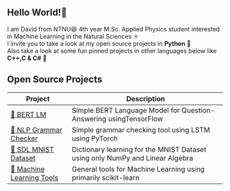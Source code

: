 ## Hello World!👋 
I am David from NTNU😄 4th year M.Sc. Applied Physics student interested in Machine Learning in the Natural Sciences ⚛️ <br>
I invite you to take a look at my open source projects in **Python** 🐍 <br>
Also take a look at some fun pinned projects in other languages below like **C++,C & C#** 🌟

## Open Source Projects
| Project | Description |
|---------|-------------|
| [🧠 BERT LM](https://github.com/davidomanovic/bert-qa-model) | Simple BERT Language Model for Question-Answering usingTensorFlow |
| [📖 NLP Grammar Checker](https://github.com/davidomanovic/nlp-lstm-grammar) | Simple grammar checking tool using LSTM using PyTorch |
| [🔢 SDL MNIST Dataset](https://github.com/davidomanovic/Machine-Learning/tree/main/SDL%20MNIST%20Dataset) | Dictionary learning for the MNIST Dataset using only NumPy and Linear Algebra|
| [🤖 Machine Learning Tools](https://github.com/davidomanovic/Machine-Learning) | General tools for Machine Learning using primarily scikit-learn|



<!--
**davidomanovic/davidomanovic** is a ✨ _special_ ✨ repository because its `README.md` (this file) appears on your GitHub profile.

Here are some ideas to get you started:

- 🔭 I’m currently working on ...
- 🌱 I’m currently learning ...
- 👯 I’m looking to collaborate on ...
- 🤔 I’m looking for help with ...
- 💬 Ask me about ...
- 📫 How to reach me: ...
- 😄 Pronouns: ...
- ⚡ Fun fact: ...
-->
